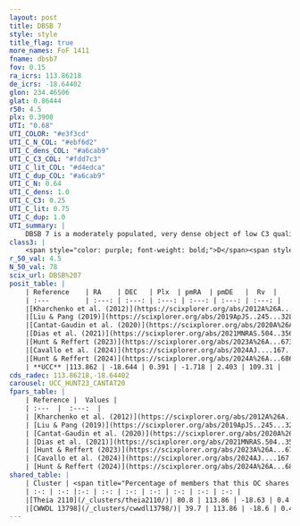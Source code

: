 ```yaml
---
layout: post
title: DBSB 7
style: style
title_flag: true
more_names: FoF 1411
fname: dbsb7
fov: 0.15
ra_icrs: 113.86218
de_icrs: -18.64402
glon: 234.46506
glat: 0.86444
r50: 4.5
plx: 0.3908
UTI: "0.68"
UTI_COLOR: "#e3f3cd"
UTI_C_N_COL: "#ebf6d2"
UTI_C_dens_COL: "#a6cab9"
UTI_C_C3_COL: "#fdd7c3"
UTI_C_lit_COL: "#d4edca"
UTI_C_dup_COL: "#a6cab9"
UTI_C_N: 0.64
UTI_C_dens: 1.0
UTI_C_C3: 0.25
UTI_C_lit: 0.75
UTI_C_dup: 1.0
UTI_summary: |
    DBSB 7 is a moderately populated, very dense object of low C3 quality. It is well-studied in the literature. This object shares a large percentage of members with 2 later reported entries.
class3: |
    <span style="color: purple; font-weight: bold;">D</span><span style="color: #FFC300; font-weight: bold;">B</span>
r_50_val: 4.5
N_50_val: 78
scix_url: DBSB%207
posit_table: |
    | Reference    | RA    | DEC   | Plx  | pmRA  | pmDE   |  Rv  |
    | :---         | :---: | :---: | :---: | :---: | :---: | :---: |
    |[Kharchenko et al. (2012)](https://scixplorer.org/abs/2012A%26A...543A.156K) | 113.885 | -18.765 | -- | -1.44 | 3.3 | -- |
    |[Liu & Pang (2019)](https://scixplorer.org/abs/2019ApJS..245...32L) | 113.825 | -18.607 | 0.362 | -1.748 | 2.344 | -- |
    |[Cantat-Gaudin et al. (2020)](https://scixplorer.org/abs/2020A%26A...640A...1C) | 113.855 | -18.677 | 0.351 | -1.683 | 2.401 | -- |
    |[Dias et al. (2021)](https://scixplorer.org/abs/2021MNRAS.504..356D) | 113.851 | -18.698 | 0.323 | -1.688 | 2.387 | -- |
    |[Hunt & Reffert (2023)](https://scixplorer.org/abs/2023A%26A...673A.114H) | 113.892 | -18.767 | 0.244 | -1.841 | 2.264 | -- |
    |[Cavallo et al. (2024)](https://scixplorer.org/abs/2024AJ....167...12C) | 113.849 | -18.807 | 0.245 | -- | -- | -- |
    |[Hunt & Reffert (2024)](https://scixplorer.org/abs/2024A%26A...686A..42H) | 113.892 | -18.767 | 0.244 | -1.841 | 2.264 | -- |
    | **UCC** |113.862 | -18.644 | 0.391 | -1.718 | 2.403 | 109.31 | 
cds_radec: 113.86218,-18.64402
carousel: UCC_HUNT23_CANTAT20
fpars_table: |
    | Reference |  Values |
    | :---  |  :---:  |
    | [Kharchenko et al. (2012)](https://scixplorer.org/abs/2012A%26A...543A.156K) | `e_bv=0.833, distance=2549, log_age=7.495` |
    | [Liu & Pang (2019)](https://scixplorer.org/abs/2019ApJS..245...32L) | `Age=0.006, Z=0.5` |
    | [Cantat-Gaudin et al. (2020)](https://scixplorer.org/abs/2020A%26A...640A...1C) | `AVNN=1.45, DMNN=12.13, AgeNN=8.44` |
    | [Dias et al. (2021)](https://scixplorer.org/abs/2021MNRAS.504..356D) | `Av=1.815, Dist=2184, logage=8.084, [Fe/H]=-0.051` |
    | [Hunt & Reffert (2023)](https://scixplorer.org/abs/2023A%26A...673A.114H) | `AV50=2.6, diffAV50=1.833, MOD50=12.78, logAge50=7.866` |
    | [Cavallo et al. (2024)](https://scixplorer.org/abs/2024AJ....167...12C) | `AV50=2.37, dMod50=12.15, logAge50=7.29, [Fe/H]50=0.07` |
    | [Hunt & Reffert (2024)](https://scixplorer.org/abs/2024A%26A...686A..42H) | `MassJ=207.649` |
shared_table: |
    | Cluster | <span title="Percentage of members that this OC shares with the ones listed">%</span>   | RA   | DEC   | Plx   | pmRA  | pmDE  | Rv | UTI |
    | :-: | :-: |:-: | :-: | :-: | :-: | :-: | :-: | :-: |
    |[Theia 2110](/_clusters/theia2110/)| 80.8 | 113.86 | -18.63 | 0.4 | -1.75 | 2.41 | 122.74 |0.18 |
    |[CWWDL 13798](/_clusters/cwwdl13798/)| 39.7 | 113.86 | -18.6 | 0.41 | -1.74 | 2.41 | -- |0.09 |
---
```

